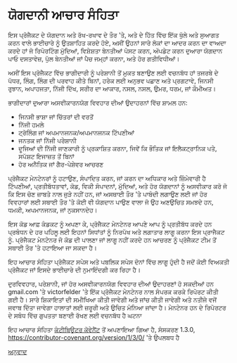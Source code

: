 # ਯੋਗਦਾਨੀ ਆਚਾਰ ਸੰਹਿਤਾ

ਇਸ ਪ੍ਰੋਜੈਕਟ ਦੇ ਯੋਗਦਾਨ ਅਤੇ ਰੱਖ-ਰਖਾਵ ਦੇ ਤੌਰ 'ਤੇ, ਅਤੇ ਦੇ ਹਿੱਤ ਵਿੱਚ
ਇੱਕ ਖੁੱਲੇ ਅਤੇ ਸੁਆਗਤ ਕਰਨ ਵਾਲੇ ਭਾਈਚਾਰੇ ਨੂੰ ਉਤਸ਼ਾਹਿਤ ਕਰਦੇ ਹੋਏ, ਅਸੀਂ ਉਹਨਾਂ ਸਾਰੇ ਲੋਕਾਂ ਦਾ ਆਦਰ ਕਰਨ ਦਾ ਵਾਅਦਾ ਕਰਦੇ ਹਾਂ ਜੋ
ਰਿਪੋਰਟਿੰਗ ਮੁੱਦਿਆਂ, ਵਿਸ਼ੇਸ਼ਤਾ ਬੇਨਤੀਆਂ ਪੋਸਟ ਕਰਨ, ਅੱਪਡੇਟ ਕਰਨ ਦੁਆਰਾ ਯੋਗਦਾਨ ਪਾਓ
ਦਸਤਾਵੇਜ਼, ਪੁੱਲ ਬੇਨਤੀਆਂ ਜਾਂ ਪੈਚ ਜਮ੍ਹਾਂ ਕਰਨਾ, ਅਤੇ ਹੋਰ ਗਤੀਵਿਧੀਆਂ।

ਅਸੀਂ ਇਸ ਪ੍ਰੋਜੈਕਟ ਵਿੱਚ ਭਾਗੀਦਾਰੀ ਨੂੰ ਪਰੇਸ਼ਾਨੀ ਤੋਂ ਮੁਕਤ ਬਣਾਉਣ ਲਈ ਵਚਨਬੱਧ ਹਾਂ
ਤਜਰਬੇ ਦੇ ਪੱਧਰ, ਲਿੰਗ, ਲਿੰਗ ਦੀ ਪਰਵਾਹ ਕੀਤੇ ਬਿਨਾਂ, ਹਰੇਕ ਲਈ ਅਨੁਭਵ
ਪਛਾਣ ਅਤੇ ਪ੍ਰਗਟਾਵੇ, ਜਿਨਸੀ ਰੁਝਾਨ, ਅਪਾਹਜਤਾ, ਨਿੱਜੀ ਦਿੱਖ,
ਸਰੀਰ ਦਾ ਆਕਾਰ, ਨਸਲ, ਨਸਲ, ਉਮਰ, ਧਰਮ, ਜਾਂ ਕੌਮੀਅਤ।

ਭਾਗੀਦਾਰਾਂ ਦੁਆਰਾ ਅਸਵੀਕਾਰਨਯੋਗ ਵਿਵਹਾਰ ਦੀਆਂ ਉਦਾਹਰਨਾਂ ਵਿੱਚ ਸ਼ਾਮਲ ਹਨ:

* ਜਿਨਸੀ ਭਾਸ਼ਾ ਜਾਂ ਚਿੱਤਰਾਂ ਦੀ ਵਰਤੋਂ
* ਨਿੱਜੀ ਹਮਲੇ
* ਟ੍ਰੋਲਿੰਗ ਜਾਂ ਅਪਮਾਨਜਨਕ/ਅਪਮਾਨਜਨਕ ਟਿੱਪਣੀਆਂ
* ਜਨਤਕ ਜਾਂ ਨਿੱਜੀ ਪਰੇਸ਼ਾਨੀ
* ਦੂਜਿਆਂ ਦੀ ਨਿੱਜੀ ਜਾਣਕਾਰੀ ਨੂੰ ਪ੍ਰਕਾਸ਼ਿਤ ਕਰਨਾ, ਜਿਵੇਂ ਕਿ ਭੌਤਿਕ ਜਾਂ ਇਲੈਕਟ੍ਰਾਨਿਕ
  ਪਤੇ, ਸਪੱਸ਼ਟ ਇਜਾਜ਼ਤ ਤੋਂ ਬਿਨਾਂ
* ਹੋਰ ਅਨੈਤਿਕ ਜਾਂ ਗੈਰ-ਪੇਸ਼ੇਵਰ ਆਚਰਣ

ਪ੍ਰੋਜੈਕਟ ਮੇਨਟੇਨਰਾਂ ਨੂੰ ਹਟਾਉਣ, ਸੰਪਾਦਿਤ ਕਰਨ, ਜਾਂ ਕਰਨ ਦਾ ਅਧਿਕਾਰ ਅਤੇ ਜ਼ਿੰਮੇਵਾਰੀ ਹੈ
ਟਿੱਪਣੀਆਂ, ਪ੍ਰਤੀਬੱਧਤਾਵਾਂ, ਕੋਡ, ਵਿਕੀ ਸੰਪਾਦਨਾਂ, ਮੁੱਦਿਆਂ, ਅਤੇ ਹੋਰ ਯੋਗਦਾਨਾਂ ਨੂੰ ਅਸਵੀਕਾਰ ਕਰੋ
ਜੋ ਕਿ ਇਸ ਚੋਣ ਜ਼ਾਬਤੇ ਨਾਲ ਜੁੜੇ ਨਹੀਂ ਹਨ, ਜਾਂ ਅਸਥਾਈ ਤੌਰ 'ਤੇ ਪਾਬੰਦੀ ਲਗਾਉਣ ਲਈ ਜਾਂ
ਹੋਰ ਵਿਵਹਾਰਾਂ ਲਈ ਸਥਾਈ ਤੌਰ 'ਤੇ ਕੋਈ ਵੀ ਯੋਗਦਾਨ ਪਾਉਣ ਵਾਲਾ ਜੋ ਉਹ ਅਣਉਚਿਤ ਸਮਝਦੇ ਹਨ,
ਧਮਕੀ, ਅਪਮਾਨਜਨਕ, ਜਾਂ ਨੁਕਸਾਨਦੇਹ।

ਇਸ ਕੋਡ ਆਫ਼ ਕੰਡਕਟ ਨੂੰ ਅਪਣਾ ਕੇ, ਪ੍ਰੋਜੈਕਟ ਮੇਨਟੇਨਰ ਆਪਣੇ ਆਪ ਨੂੰ ਪ੍ਰਤੀਬੱਧ ਕਰਦੇ ਹਨ
ਪ੍ਰਬੰਧਨ ਦੇ ਹਰ ਪਹਿਲੂ ਲਈ ਇਹਨਾਂ ਸਿਧਾਂਤਾਂ ਨੂੰ ਨਿਰਪੱਖ ਅਤੇ ਲਗਾਤਾਰ ਲਾਗੂ ਕਰਨਾ
ਇਸ ਪ੍ਰਾਜੈਕਟ ਨੂੰ. ਪ੍ਰੋਜੈਕਟ ਮੇਨਟੇਨਰ ਜੋ ਕੋਡ ਦੀ ਪਾਲਣਾ ਜਾਂ ਲਾਗੂ ਨਹੀਂ ਕਰਦੇ ਹਨ
ਆਚਰਣ ਨੂੰ ਪ੍ਰੋਜੈਕਟ ਟੀਮ ਤੋਂ ਸਥਾਈ ਤੌਰ 'ਤੇ ਹਟਾਇਆ ਜਾ ਸਕਦਾ ਹੈ।

ਇਹ ਆਚਾਰ ਸੰਹਿਤਾ ਪ੍ਰੋਜੈਕਟ ਸਪੇਸ ਅਤੇ ਪਬਲਿਕ ਸਪੇਸ ਦੋਨਾਂ ਵਿੱਚ ਲਾਗੂ ਹੁੰਦੀ ਹੈ
ਜਦੋਂ ਕੋਈ ਵਿਅਕਤੀ ਪ੍ਰੋਜੈਕਟ ਜਾਂ ਇਸਦੇ ਭਾਈਚਾਰੇ ਦੀ ਨੁਮਾਇੰਦਗੀ ਕਰ ਰਿਹਾ ਹੈ।

ਦੁਰਵਿਵਹਾਰ, ਪਰੇਸ਼ਾਨੀ, ਜਾਂ ਹੋਰ ਅਸਵੀਕਾਰਨਯੋਗ ਵਿਵਹਾਰ ਦੀਆਂ ਉਦਾਹਰਣਾਂ ਹੋ ਸਕਦੀਆਂ ਹਨ
gmail.com 'ਤੇ victorfelder 'ਤੇ ਇੱਕ ਪ੍ਰੋਜੈਕਟ ਮੇਨਟੇਨਰ ਨਾਲ ਸੰਪਰਕ ਕਰਕੇ ਰਿਪੋਰਟ ਕੀਤੀ ਗਈ ਹੈ। ਸਾਰੇ
ਸ਼ਿਕਾਇਤਾਂ ਦੀ ਸਮੀਖਿਆ ਕੀਤੀ ਜਾਵੇਗੀ ਅਤੇ ਜਾਂਚ ਕੀਤੀ ਜਾਵੇਗੀ ਅਤੇ ਨਤੀਜੇ ਵਜੋਂ ਜਵਾਬ ਦਿੱਤਾ ਜਾਵੇਗਾ
ਹਾਲਾਤਾਂ ਲਈ ਜ਼ਰੂਰੀ ਅਤੇ ਉਚਿਤ ਮੰਨਿਆ ਜਾਂਦਾ ਹੈ। ਮੇਨਟੇਨਰ ਹਨ
ਦੇ ਰਿਪੋਰਟਰ ਦੇ ਸਬੰਧ ਵਿੱਚ ਗੁਪਤਤਾ ਬਣਾਈ ਰੱਖਣ ਲਈ ਵਚਨਬੱਧ ਹੈ
ਘਟਨਾ


ਇਹ ਆਚਾਰ ਸੰਹਿਤਾ [ਕੰਟੀਬਿਊਟਰ ਕੋਵੇਨੈਂਟ][ਹੋਮਪੇਜ] ਤੋਂ ਅਪਣਾਇਆ ਗਿਆ ਹੈ,
ਸੰਸਕਰਣ 1.3.0, https://contributor-covenant.org/version/1/3/0/ 'ਤੇ ਉਪਲਬਧ ਹੈ

[ਹੋਮਪੇਜ]: https://contributor-covenant.org

[ਅਨੁਵਾਦ](README.md#translations)
